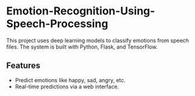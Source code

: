 # Emotion-Recognition-Using-Speech-Processing

This project uses deep learning models to classify emotions from speech files. The system is built with Python, Flask, and TensorFlow.

## Features
- Predict emotions like happy, sad, angry, etc.
- Real-time predictions via a web interface.
